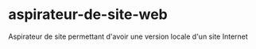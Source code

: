 # aspirateur-de-site-web
Aspirateur de site permettant d'avoir une version locale d'un site Internet
